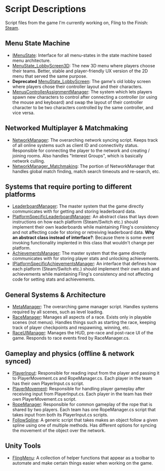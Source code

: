 # Script Descriptions

Script files from the game I'm currently working on, Fling to the Finish: [Steam](https://store.steampowered.com/app/1054430/Fling_to_the_Finish/).

## Menu State Machine
- [IMenuState](Menus/IMenuState.cs): Interface for all menu-states in the state machine based menu architecture.
- [MenuState_LobbyScreen3D](Menus/MenuState_LobbyScreen3D.cs): The new 3D menu where players choose their teams. Better, stable and player-friendly UX version of the 2D menu that served the same purpose.
- **Deprecated** [MenuState_LobbyScreen](Menus/MenuState_LobbyScreen.cs): The game's old lobby screen where players chose their controller layout and their characters.
- [MenusControllerAssignmentManager](Menus/MenusControllerAssignmentManager.cs): The system which lets players spawn new characters to control after connecting a controller (or using the mouse and keyboard) and swap the layout of their controller character to be two characters controlled by the same controller, and vice versa.

## Networked Multiplayer & Matchmaking
- [NetworkManager](Network/NetworkManager.cs): The overarching network syncing script. Keeps track of all online systems such as client ID and connectivity status. Responsible for connecting the player to the network and creating / joining rooms. Also handles "Interest Groups", which is basically network culling.
- [NetworkManager_Matchmaking](Network/NetworkManager_Matchmaking.cs): The portion of NetworkManager that handles global match finding, match search timeouts and re-search, etc.

## Systems that require porting to different platforms
- [LeaderboardManager](Leaderboards/LeaderboardManager.cs): The master system that the game directly communicates with for getting and storing leaderboard data.
- [PlatformSpecificLeaderboardManager](Leaderboards/PlatformSpecificLeaderboardManager.cs): An abstract class that lays down instructions on how each platform (Steam/Switch etc.) should implement their own leaderboards while maintaining Fling's consistency and not affecting code for storing or retreiving leaderboard data. **Why an abstract class instead of interface?**: Because there is some event invoking functionality implented in this class that wouldn't change per platform.
- [AchievementsManager](Acheivements/AchievementsManager.cs): The master system that the game directly communicates with for storing player stats and unlocking achievements.
- [IPlatformSpecificAchievementsManager](Achievements/PlatformSpecificAchievementsManager.cs): An interface that defines how each platform (Steam/Switch etc.) should implement their own stats and achievements while maintaining Fling's consistency and not affecting code for setting stats and achievements.

## General Systems & Architecture
- [MetaManager](MetaManager.cs): The overarching game manager script. Handles systems required by all scenes, such as level loading.
- [RaceManager](RaceManager.cs): Manages all aspects of a race. Exists only in playable scenes (not menus). Handles things such as starting the race, keeping track of player checkpoints and respawning, winning, etc.
- [RaceUIManager](RaceUIManager.cs): Manages the HUD, pre-race and post-race UI of the game. Responds to race events fired by RaceManager.cs.

## Gameplay and physics (offline & network synced)
- [PlayerInput](PlayerInput.cs): Responsible for reading input from the player and passing it to PlayerMovement.cs and RopeManager.cs. Each player in the team has their own PlayerInput.cs script.
- [PlayerMovement](PlayerMovement.cs): Responsible for handling player gameplay after receiving input from PlayerInput.cs. Each player in the team has their own PlayerMovement.cs script.
- [RopeManager](RopeManager.cs): Responsible for common gameplay of the rope that is shared by two players. Each team has one RopeManager.cs script that takes input from both its PlayerInput.cs scripts.
- [FollowSpline](FollowSpline.cs): A generic script that takes makes an object follow a given spline using one of multiple methods. Has different options for syncing the movement of the object over the network.

## Unity Tools
- [FlingMenu](UnityTools/FlingMenu.cs): A collection of helper functions that appear as a toolbar to automate and make certain things easier when working on the game.
